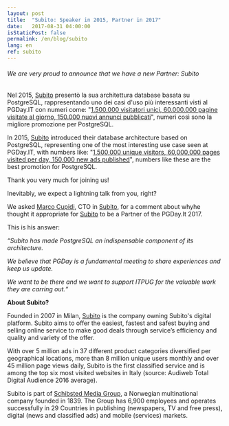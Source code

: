 ```yaml
---
layout: post
title:  "Subito: Speaker in 2015, Partner in 2017"
date:   2017-08-31 04:00:00
isStaticPost: false
permalink: /en/blog/subito
lang: en
ref: subito
---
```


<h6>We are very proud to announce that we have a new Partner: Subito</h6>

Nel 2015, [Subito](https://www.subito.it/) presentò la sua architettura database basata su PostgreSQL, rappresentando uno dei casi d'uso più interessanti visti al PGDay.IT 
con numeri come: "[1.500.000 visitatori unici, 60.000.000 pagine visitate al giorno, 150.000 nuovi annunci pubblicati](https://twitter.com/_GBartolini_/status/657559069776027648)", 
numeri così sono la migliore promozione per PostgreSQL. 

In 2015, [Subito](https://www.subito.it/) introduced their database architecture based on PostgreSQL, representing one of the most 
interesting use case seen at PGDay.IT, with numbers like: "[1,500,000 unique visitors, 60,000,000 pages visited per day, 150,000 new ads published](https://twitter.com/_GBartolini_/status/657559069776027648)", 
numbers like these are the best promotion for PostgreSQL. 

Thank you very much for joining us!

Inevitably, we expect a lightning talk from you, right?

We asked [Marco Cupidi](https://www.linkedin.com/pulse/hello-world-marco-cupidi), CTO in [Subito](https://www.subito.it/), for a comment about whyhe thought it appropriate for [Subito](https://www.subito.it/) to be a Partner of the PGDay.It 2017. 

This is his answer:

_“Subito has made PostgreSQL an indispensable component of its architecture._

_We believe that PGDay is a fundamental meeting to share experiences and keep us update._

_We want to be there and we want to support ITPUG for the valuable work they are carring out.“_

**About Subito?**

Founded in 2007 in Milan, [Subito](https://www.subito.it/) is the company owning Subito's digital platform. Subito aims to offer the easiest, 
fastest and safest buying and selling online service to make good deals through service’s efficiency and quality and variety of the offer.

With over 5 million ads in 37 different product categories diversified per geographical locations, more than 8 million unique users monthly and over 
45 million page views daily, Subito is the first classified service and is among the top six most visited websites in Italy (source: Audiweb Total 
Digital Audience 2016 average).

Subito is part of [Schibsted Media Group](http://www.schibsted.com/), a Norwegian multinational company founded in 1839. The Group has 6,900 employees 
and operates successfully in 29 Countries in publishing (newspapers, TV and free press), digital (news and classified ads) and mobile (services) markets.
